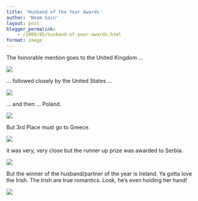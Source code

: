 ```yaml
---
title: 'Husband of the Year Awards'
author: 'Noam Sain'
layout: post
blogger_permalink:
    - /2009/05/husband-of-year-awards.html
format: image
---
```


The honorable mention goes to the United Kingdom …  
  
[![](http://1.bp.blogspot.com/_8aN4krk1nsk/Son-Z1RiA2I/AAAAAAAAAPM/Sr77eHs7R2I/s400/uk.jpg)](http://1.bp.blogspot.com/_8aN4krk1nsk/Son-Z1RiA2I/AAAAAAAAAPM/Sr77eHs7R2I/s1600-h/uk.jpg)

… followed closely by the United States …

[![](http://4.bp.blogspot.com/_8aN4krk1nsk/Son-ap3CFtI/AAAAAAAAAPU/FMAbW4MimsU/s400/us.jpg)](http://4.bp.blogspot.com/_8aN4krk1nsk/Son-ap3CFtI/AAAAAAAAAPU/FMAbW4MimsU/s1600-h/us.jpg)

… and then … Poland.

[![](http://1.bp.blogspot.com/_8aN4krk1nsk/Son-bFaZo9I/AAAAAAAAAPc/9AlNbMo4q6E/s400/poland.jpg)](http://1.bp.blogspot.com/_8aN4krk1nsk/Son-bFaZo9I/AAAAAAAAAPc/9AlNbMo4q6E/s1600-h/poland.jpg)

But 3rd Place must go to Greece.

[![](http://3.bp.blogspot.com/_8aN4krk1nsk/Son-bxmE-DI/AAAAAAAAAPk/BYxrhJYNUjM/s400/greece.jpg)](http://3.bp.blogspot.com/_8aN4krk1nsk/Son-bxmE-DI/AAAAAAAAAPk/BYxrhJYNUjM/s1600-h/greece.jpg)

it was very, very close but the runner up prize was awarded to Serbia.

[![](http://1.bp.blogspot.com/_8aN4krk1nsk/Son-cSq4eJI/AAAAAAAAAPs/qGYb2DaVUHA/s400/serbia.jpg)](http://1.bp.blogspot.com/_8aN4krk1nsk/Son-cSq4eJI/AAAAAAAAAPs/qGYb2DaVUHA/s1600-h/serbia.jpg)

But the winner of the husband/partner of the year is Ireland. Ya gotta love the Irish. The Irish are true romantics. Look, he’s even holding her hand!

[![](http://2.bp.blogspot.com/_8aN4krk1nsk/Son-iUBV5nI/AAAAAAAAAP0/8FDHxQQLOFg/s400/ireland.jpg)](http://2.bp.blogspot.com/_8aN4krk1nsk/Son-iUBV5nI/AAAAAAAAAP0/8FDHxQQLOFg/s1600-h/ireland.jpg)